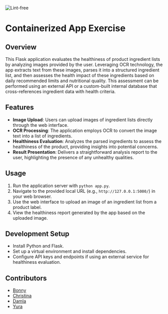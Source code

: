 ![Lint-free](https://github.com/nyu-software-engineering/containerized-app-exercise/actions/workflows/lint.yml/badge.svg)

# Containerized App Exercise
## Overview
This Flask application evaluates the healthiness of product ingredient lists by analyzing images provided by the user. Leveraging OCR technology, the app extracts text from these images, parses it into a structured ingredient list, and then assesses the health impact of these ingredients based on daily recommended limits and nutritional quality. This assessment can be performed using an external API or a custom-built internal database that cross-references ingredient data with health criteria.

## Features
- **Image Upload**: Users can upload images of ingredient lists directly through the web interface.
- **OCR Processing**: The application employs OCR to convert the image text into a list of ingredients.
- **Healthiness Evaluation**: Analyzes the parsed ingredients to assess the healthiness of the product, providing insights into potential concerns.
- **Result Presentation**: Delivers a straightforward analysis report to the user, highlighting the presence of any unhealthy qualities.

## Usage
1. Run the application server with `python app.py`.
2. Navigate to the provided local URL (e.g., `http://127.0.0.1:5000/`) in your web browser.
3. Use the web interface to upload an image of an ingredient list from a product label.
4. View the healthiness report generated by the app based on the uploaded image.

## Development Setup
- Install Python and Flask.
- Set up a virtual environment and install dependencies.
- Configure API keys and endpoints if using an external service for healthiness evaluation.


## Contributors
* [Bonny](https://github.com/BonnyCChavarria) 
* [Christina](https://github.com/crb623)
* [Damla](https://github.com/damlaonder)
* [Yura](https://github.com/yurawu27)